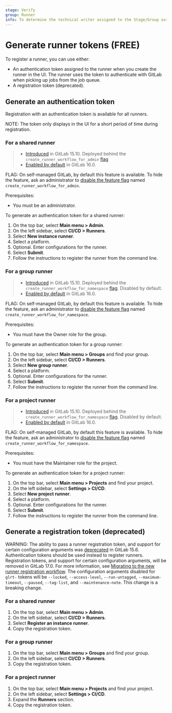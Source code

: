 ```yaml
---
stage: Verify
group: Runner
info: To determine the technical writer assigned to the Stage/Group associated with this page, see https://about.gitlab.com/handbook/product/ux/technical-writing/#assignments
---
```


# Generate runner tokens **(FREE)**

To register a runner, you can use either:

- An authentication token assigned to the runner when you create the runner in the UI. The runner uses the token to authenticate with GitLab when picking up jobs from the job queue.
- A registration token (deprecated).

## Generate an authentication token

Registration with an authentication token is available for all runners.

NOTE:
The token only displays in the UI for a short period of time during registration.

### For a shared runner

> - [Introduced](https://gitlab.com/gitlab-org/gitlab/-/issues/383139) in GitLab 15.10. Deployed behind the `create_runner_workflow_for_admin` [flag](../../administration/feature_flags.md)
> - [Enabled by default](https://gitlab.com/gitlab-org/gitlab/-/issues/389269) in GitLab 16.0.

FLAG:
On self-managed GitLab, by default this feature is available. To hide the feature,
ask an administrator to [disable the feature flag](../../administration/feature_flags.md) named `create_runner_workflow_for_admin`.

Prerequisites:

- You must be an administrator.

To generate an authentication token for a shared runner:

1. On the top bar, select **Main menu > Admin**.
1. On the left sidebar, select **CI/CD > Runners**.
1. Select **New instance runner**.
1. Select a platform.
1. Optional. Enter configurations for the runner.
1. Select **Submit**.
1. Follow the instructions to register the runner from the command line.

### For a group runner

> - [Introduced](https://gitlab.com/gitlab-org/gitlab/-/issues/383143) in GitLab 15.10. Deployed behind the `create_runner_workflow_for_namespace` [flag](../../administration/feature_flags.md). Disabled by default.
> - [Enabled by default](https://gitlab.com/gitlab-org/gitlab/-/issues/393919) in GitLab 16.0.

FLAG:
On self-managed GitLab, by default this feature is available. To hide the feature,
ask an administrator to [disable the feature flag](../../administration/feature_flags.md) named `create_runner_workflow_for_namespace`.

Prerequisites:

- You must have the Owner role for the group.

To generate an authentication token for a group runner:

1. On the top bar, select **Main menu > Groups** and find your group.
1. On the left sidebar, select **CI/CD > Runners**.
1. Select **New group runner**.
1. Select a platform.
1. Optional. Enter configurations for the runner.
1. Select **Submit**.
1. Follow the instructions to register the runner from the command line.

### For a project runner

> - [Introduced](https://gitlab.com/gitlab-org/gitlab/-/issues/383143) in GitLab 15.10. Deployed behind the `create_runner_workflow_for_namespace` [flag](../../administration/feature_flags.md). Disabled by default.
> - [Enabled by default](https://gitlab.com/gitlab-org/gitlab/-/issues/393919) in GitLab 16.0.

FLAG:
On self-managed GitLab, by default this feature is available. To hide the feature,
ask an administrator to [disable the feature flag](../../administration/feature_flags.md) named `create_runner_workflow_for_namespace`.

Prerequisites:

- You must have the Maintainer role for the project.

To generate an authentication token for a project runner:

1. On the top bar, select **Main menu > Projects** and find your project.
1. On the left sidebar, select **Settings > CI/CD**.
1. Select **New project runner**.
1. Select a platform.
1. Optional. Enter configurations for the runner.
1. Select **Submit**.
1. Follow the instructions to register the runner from the command line.

## Generate a registration token (deprecated)

WARNING:
The ability to pass a runner registration token, and support for certain configuration arguments was
[deprecated](https://gitlab.com/gitlab-org/gitlab/-/issues/380872) in GitLab 15.6. Authentication tokens
should be used instead to register runners. Registration tokens, and support for certain configuration
arguments, will be removed in GitLab 17.0. For more information, see [Migrating to the new runner registration workflow](new_creation_workflow.md).
The configuration arguments disabled for `glrt-` tokens will be `--locked`, `--access-level`,
`--run-untagged`, `--maximum-timeout`, `--paused`, `--tag-list`, and `--maintenance-note`. This change is a breaking
change.

### For a shared runner

1. On the top bar, select **Main menu > Admin**.
1. On the left sidebar, select **CI/CD > Runners**.
1. Select **Register an instance runner**.
1. Copy the registration token.

### For a group runner

1. On the top bar, select **Main menu > Groups** and find your group.
1. On the left sidebar, select **CI/CD > Runners**.
1. Copy the registration token.

### For a project runner

1. On the top bar, select **Main menu > Projects** and find your project.
1. On the left sidebar, select **Settings > CI/CD**.
1. Expand the **Runners** section.
1. Copy the registration token.
